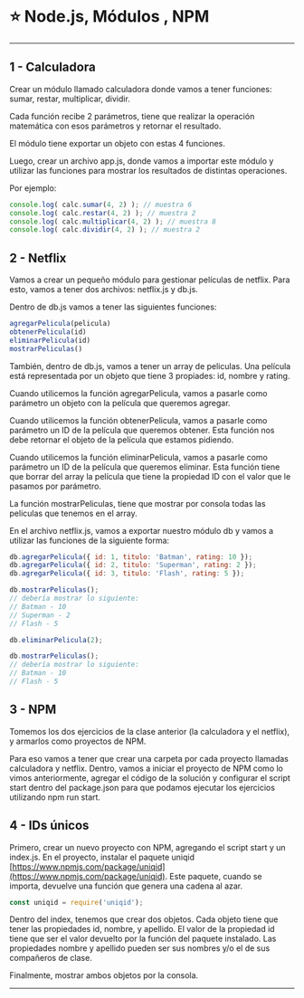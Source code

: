 # :star: Node.js, Módulos , NPM

---

## 1 - Calculadora

Crear un módulo llamado calculadora donde vamos a tener funciones: sumar, restar, multiplicar, dividir.

Cada función recibe 2 parámetros, tiene que realizar la operación matemática con esos parámetros y retornar el resultado.

El módulo tiene exportar un objeto con estas 4 funciones.

Luego, crear un archivo app.js, donde vamos a importar este módulo y utilizar las funciones para mostrar los resultados de distintas operaciones.

Por ejemplo:
```JavaScript
console.log( calc.sumar(4, 2) ); // muestra 6
console.log( calc.restar(4, 2) ); // muestra 2
console.log( calc.multiplicar(4, 2) ); // muestra 8
console.log( calc.dividir(4, 2) ); // muestra 2
```

## 2 - Netflix

Vamos a crear un pequeño módulo para gestionar películas de netflix. Para esto, vamos a tener dos archivos: netflix.js y db.js.

Dentro de db.js vamos a tener las siguientes funciones:
```JavaScript
agregarPelicula(pelicula)
obtenerPelicula(id)
eliminarPelicula(id)
mostrarPeliculas()
```

También, dentro de db.js, vamos a tener un array de peliculas. Una película está representada por un objeto que tiene 3 propiades: id, nombre y rating.

Cuando utilicemos la función agregarPelicula, vamos a pasarle como parámetro un objeto con la película que queremos agregar.

Cuando utilicemos la función obtenerPelicula, vamos a pasarle como parámetro un ID de la película que queremos obtener. Esta función nos debe retornar el objeto de la película que estamos pidiendo.

Cuando utilicemos la función eliminarPelicula, vamos a pasarle como parámetro un ID de la película que queremos eliminar. Esta función tiene que borrar del array la película que tiene la propiedad ID con el valor que le pasamos por parámetro.

La función mostrarPeliculas, tiene que mostrar por consola todas las peliculas que tenemos en el array.

En el archivo netflix.js, vamos a exportar nuestro módulo db y vamos a utilizar las funciones de la siguiente forma:
```JavaScript
db.agregarPelicula({ id: 1, titulo: 'Batman', rating: 10 });
db.agregarPelicula({ id: 2, titulo: 'Superman', rating: 2 });
db.agregarPelicula({ id: 3, titulo: 'Flash', rating: 5 });

db.mostrarPeliculas();
// debería mostrar lo siguiente:
// Batman - 10
// Superman - 2
// Flash - 5

db.eliminarPelicula(2);

db.mostrarPeliculas();
// debería mostrar lo siguiente:
// Batman - 10
// Flash - 5
```

## 3 - NPM

Tomemos los dos ejercicios de la clase anterior (la calculadora y el netflix), y armarlos como proyectos de NPM.

Para eso vamos a tener que crear una carpeta por cada proyecto llamadas calculadora y netflix. Dentro, vamos a iniciar el proyecto de NPM como lo vimos anteriormente, agregar el código de la solución y configurar el script start dentro del package.json para que podamos ejecutar los ejercicios utilizando npm run start.

## 4 - IDs únicos

Primero, crear un nuevo proyecto con NPM, agregando el script start y un index.js. En el proyecto, instalar el paquete uniqid [https://www.npmjs.com/package/uniqid](https://www.npmjs.com/package/uniqid). Este paquete, cuando se importa, devuelve una función que genera una cadena al azar.

```JavaScript
const uniqid = require('uniqid');
```

Dentro del index, tenemos que crear dos objetos. Cada objeto tiene que tener las propiedades id, nombre, y apellido. El valor de la propiedad id tiene que ser el valor devuelto por la función del paquete instalado. Las propiedades nombre y apellido pueden ser sus nombres y/o el de sus compañeros de clase. 

Finalmente, mostrar ambos objetos por la consola.

---
